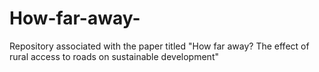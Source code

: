 # How-far-away-
Repository associated with the paper titled "How far away? The effect of rural access to roads on sustainable development"
